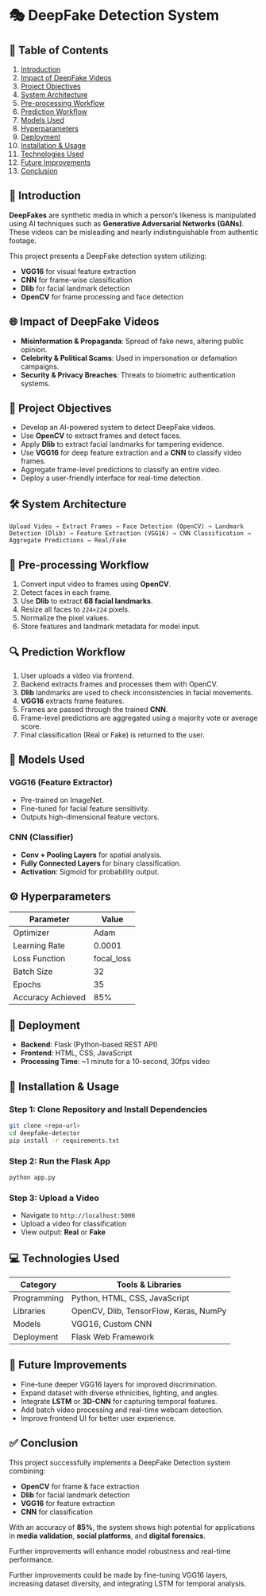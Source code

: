 # 🎭 DeepFake Detection System

## 📌 Table of Contents
1. [Introduction](#introduction)  
2. [Impact of DeepFake Videos](#impact-of-deepfake-videos)  
3. [Project Objectives](#project-objectives)  
4. [System Architecture](#system-architecture)  
5. [Pre-processing Workflow](#pre-processing-workflow)  
6. [Prediction Workflow](#prediction-workflow)  
7. [Models Used](#models-used)  
8. [Hyperparameters](#hyperparameters)  
9. [Deployment](#deployment)  
10. [Installation & Usage](#installation--usage)  
11. [Technologies Used](#technologies-used)  
12. [Future Improvements](#future-improvements)  
13. [Conclusion](#conclusion)  

## 📖 Introduction

**DeepFakes** are synthetic media in which a person’s likeness is manipulated using AI techniques such as **Generative Adversarial Networks (GANs)**. These videos can be misleading and nearly indistinguishable from authentic footage.

This project presents a DeepFake detection system utilizing:

- **VGG16** for visual feature extraction  
- **CNN** for frame-wise classification  
- **Dlib** for facial landmark detection  
- **OpenCV** for frame processing and face detection  

## 🌐 Impact of DeepFake Videos

- **Misinformation & Propaganda**: Spread of fake news, altering public opinion.  
- **Celebrity & Political Scams**: Used in impersonation or defamation campaigns.  
- **Security & Privacy Breaches**: Threats to biometric authentication systems.  

## 🎯 Project Objectives

- Develop an AI-powered system to detect DeepFake videos.
- Use **OpenCV** to extract frames and detect faces.
- Apply **Dlib** to extract facial landmarks for tampering evidence.
- Use **VGG16** for deep feature extraction and a **CNN** to classify video frames.
- Aggregate frame-level predictions to classify an entire video.
- Deploy a user-friendly interface for real-time detection.

## 🛠️ System Architecture

```
Upload Video → Extract Frames → Face Detection (OpenCV) → Landmark Detection (Dlib) → Feature Extraction (VGG16) → CNN Classification → Aggregate Predictions → Real/Fake
```

## 🔄 Pre-processing Workflow

1. Convert input video to frames using **OpenCV**.  
2. Detect faces in each frame.  
3. Use **Dlib** to extract **68 facial landmarks**.  
4. Resize all faces to `224×224` pixels.  
5. Normalize the pixel values.  
6. Store features and landmark metadata for model input.

## 🔍 Prediction Workflow

1. User uploads a video via frontend.  
2. Backend extracts frames and processes them with OpenCV.  
3. **Dlib** landmarks are used to check inconsistencies in facial movements.  
4. **VGG16** extracts frame features.  
5. Frames are passed through the trained **CNN**.  
6. Frame-level predictions are aggregated using a majority vote or average score.  
7. Final classification (Real or Fake) is returned to the user.

## 🧠 Models Used

### VGG16 (Feature Extractor)
- Pre-trained on ImageNet.
- Fine-tuned for facial feature sensitivity.
- Outputs high-dimensional feature vectors.

### CNN (Classifier)
- **Conv + Pooling Layers** for spatial analysis.  
- **Fully Connected Layers** for binary classification.  
- **Activation**: Sigmoid for probability output.

## ⚙️ Hyperparameters

| Parameter        | Value             |
|------------------|------------------|
| Optimizer        | Adam             |
| Learning Rate    | 0.0001           |
| Loss Function    | focal_loss       |
| Batch Size       | 32               |
| Epochs           | 35               |
| Accuracy Achieved| 85%              |


## 🚀 Deployment

- **Backend**: Flask (Python-based REST API)  
- **Frontend**: HTML, CSS, JavaScript  
- **Processing Time**: ~1 minute for a 10-second, 30fps video  

## 🧪 Installation & Usage

### Step 1: Clone Repository and Install Dependencies
```bash
git clone <repo-url>
cd deepfake-detector
pip install -r requirements.txt
```

### Step 2: Run the Flask App
```bash
python app.py
```

### Step 3: Upload a Video
- Navigate to `http://localhost:5000`  
- Upload a video for classification  
- View output: **Real** or **Fake**

## 💻 Technologies Used

| Category         | Tools & Libraries                         |
|------------------|-------------------------------------------|
| Programming      | Python, HTML, CSS, JavaScript             |
| Libraries        | OpenCV, Dlib, TensorFlow, Keras, NumPy    |
| Models           | VGG16, Custom CNN                         |
| Deployment       | Flask Web Framework                       |

## 🔮 Future Improvements

- Fine-tune deeper VGG16 layers for improved discrimination.  
- Expand dataset with diverse ethnicities, lighting, and angles.  
- Integrate **LSTM** or **3D-CNN** for capturing temporal features.  
- Add batch video processing and real-time webcam detection.  
- Improve frontend UI for better user experience.

## ✅ Conclusion

This project successfully implements a DeepFake Detection system combining:

- **OpenCV** for frame & face extraction  
- **Dlib** for facial landmark detection  
- **VGG16** for feature extraction  
- **CNN** for classification  

With an accuracy of **85%**, the system shows high potential for applications in **media validation**, **social platforms**, and **digital forensics**.

Further improvements will enhance model robustness and real-time performance.

Further improvements could be made by fine-tuning VGG16 layers, increasing dataset diversity, and integrating LSTM for temporal analysis.
